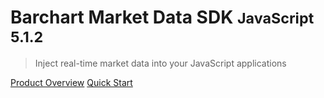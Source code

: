 # Barchart Market Data SDK <small>JavaScript 5.1.2</small>

> Inject real-time market data into your JavaScript applications

[Product Overview](/content/product_overview)
[Quick Start](/content/quick_start)
